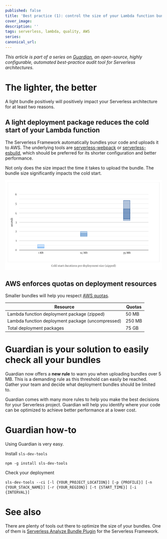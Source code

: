 ```yaml
---
published: false
title: 'Best practice (1): control the size of your Lambda function bundle'
cover_image:
description: ''
tags: serverless, lambda, quality, AWS
series:
canonical_url:
---
```


_This article is part of a series on [Guardian][guardian], an open-source, highly configurable, automated best-practice audit tool for Serverless architectures._

# The lighter, the better

A light bundle positively will positively impact your Serverless architecture for at least two reasons.

## A light deployment package reduces the cold start of your Lambda function

The Serverless Framework automatically bundles your code and uploads it to AWS. The underlying tools are [serverless-webpack]() or [serverless-esbuild](), which should be preferred for its shorter configuration and better performance.

Not only does the size impact the time it takes to upload the bundle. The bundle size significantly impacts the cold start.

![Cold start durations](./assets/bundle-size-impact-on-cold-start.png 'Cold start durations per deployment size (https://mikhail.io/serverless/coldstarts/aws/#does-package-size-matter)')

## AWS enforces quotas on deployment resources

Smaller bundles will help you respect [AWS quotas][quotas].

| Resource                                          | Quotas |
|---------------------------------------------------|--------|
| Lambda function deployment package (zipped)       | 50 MB  |
| Lambda function deployment package (uncompressed) | 250 MB |
| Total deployment packages                         | 75 GB  |


# Guardian is your solution to easily check all your bundles

Guardian now offers a **new rule** to warn you when uploading bundles over 5 MB. This is a demanding rule as this threshold can easily be reached. Gather your team and decide what deployment bundles should be limited to.

Guardian comes with many more rules to help you make the best decisions for your Serverless project. Guardian will help you identify where your code can be optimized to achieve better performance at a lower cost.

# Guardian how-to

Using Guardian is very easy.

Install `sls-dev-tools`
```
npm -g install sls-dev-tools
```

Check your deployment
```
sls-dev-tools --ci [-l {YOUR_PROJECT_LOCATION}] [-p {PROFILE}] [-n {YOUR_STACK_NAME}] [-r {YOUR_REGION}] [-t {START_TIME}] [-i {INTERVAL}]
```

# See also

There are plenty of tools out there to optimize the size of your bundles. One of them is [Serverless Analyze Bundle Plugin][serverless-analyze-bundle-plugin] for the Serverless Framework.

[guardian]: https://github.com/aleios-cloud/sls-dev-tools#guardian
[quotas]: https://docs.aws.amazon.com/lambda/latest/dg/gettingstarted-limits.html
[serverless-analyze-bundle-plugin]: https://github.com/adriencaccia/serverless-analyze-bundle-plugin
